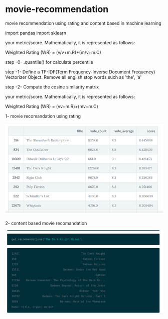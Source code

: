 # movie-recommendation
movie recommendation using rating and content based in machine learning

import pandas
import sklearn



your metric/score. Mathematically, it is represented as follows:


Weighted Rating (WR) = (v/v+m.R)+(m/v+m.C)



step -0- .quantile() for calculate percentile 


step -1- Define a TF-IDF(Term Frequency-Inverse Document Frequency)  Vectorizer Object. Remove all english stop words such as 'the', 'a'

step -2- Compute the cosine similarity matrix






your metric/score. Mathematically, it is represented as follows:

Weighted Rating (WR) = (vv+m.R)+(mv+m.C)


1- movie recomandation using rating

![alert](https://github.com/pdpsinghr/movie-recommendation/blob/master/result/Screenshot%20from%202018-07-24%2021-27-54.png)

2- content based movie recomandation


![alert](https://github.com/pdpsinghr/movie-recommendation/blob/master/result/Screenshot%20from%202018-07-24%2021-34-10.png)
